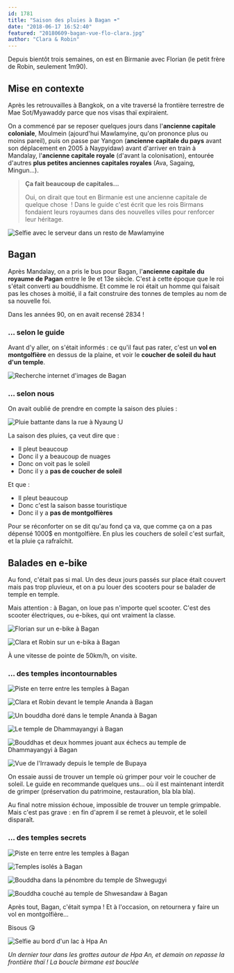 ```yaml
---
id: 1781
title: "Saison des pluies à Bagan ☂"
date: "2018-06-17 16:52:40"
featured: "20180609-bagan-vue-flo-clara.jpg"
author: "Clara & Robin"
---
```


Depuis bientôt trois semaines, on est en Birmanie avec Florian (le petit frère
de Robin, seulement 1m90).

## **Mise en contexte**

Après les retrouvailles à Bangkok, on a vite traversé la frontière terrestre de
Mae Sot/Myawaddy parce que nos visas thaï expiraient.

On a commencé par se reposer quelques jours dans l'**ancienne capitale
coloniale**, Moulmein (ajourd'hui Mawlamyine, qu'on prononce plus ou moins
pareil), puis on passe par Yangon (**ancienne capitale du pays** avant son
déplacement en 2005 à Naypyidaw) avant d'arriver en train à Mandalay,
l'**ancienne capitale royale** (d'avant la colonisation), entourée d'autres
**plus petites anciennes capitales royales** (Ava, Sagaing, Mingun...).

> **Ça fait beaucoup de capitales...**
>
> Oui, on dirait que tout en Birmanie est une ancienne capitale de quelque chose
>  ! Dans le guide c'est écrit que les rois Birmans fondaient leurs royaumes
> dans des nouvelles villes pour renforcer leur héritage.

![Selfie avec le serveur dans un resto de Mawlamyine](20180603-mawlamyine-selfie.jpg "Arrivée brillante à Mawlamyine, avec notre serveur préféré Cachouna")

## Bagan

Après Mandalay, on a pris le bus pour Bagan, l'**ancienne capitale du royaume de
Pagan** entre le 9e et 13e siècle. C'est à cette époque que le roi s'était
converti au bouddhisme. Et comme le roi était un homme qui faisait pas les
choses à moitié, il a fait construire des tonnes de temples au nom de sa
nouvelle foi.

Dans les années 90, on en avait recensé 2834 !

### ... selon le guide

Avant d'y aller, on s'était informés : ce qu'il faut pas rater, c'est un **vol
en montgolfière** en dessus de la plaine, et voir le **coucher de soleil du haut
d'un temple**.

![Recherche internet d'images de Bagan](20180617-bagan-montgolfiere-recherche.png "Ça promet d'être quelque chose")

### ... selon nous

On avait oublié de prendre en compte la saison des pluies :

![Pluie battante dans la rue à Nyaung U](20180608-bagan-nyaung-u-pluie.jpg)

La saison des pluies, ça veut dire que :

- Il pleut beaucoup
- Donc il y a beaucoup de nuages
- Donc on voit pas le soleil
- Donc il y a **pas de coucher de soleil**

Et que :

- Il pleut beaucoup
- Donc c'est la saison basse touristique
- Donc il y a **pas de montgolfières**

Pour se réconforter on se dit qu'au fond ça va, que comme ça on a pas dépensé
1000\$ en montgolfière. En plus les couchers de soleil c'est surfait, et la
pluie ça rafraîchit.

## Balades en e-bike

Au fond, c'était pas si mal. Un des deux jours passés sur place était couvert
mais pas trop pluvieux, et on a pu louer des scooters pour se balader de temple
en temple.

Mais attention : à Bagan, on loue pas n'importe quel scooter. C'est des scooter
électriques, ou e-bikes, qui ont vraiment la classe.

![Florian sur un e-bike à Bagan](20180609-bagan-flo-ebike.jpg)

![Clara et Robin sur un e-bika à Bagan](20180609-bagan-clara-robin-ebike.jpg)

À une vitesse de pointe de 50km/h, on visite.

### ... des temples incontournables

![Piste en terre entre les temples à Bagan](20180609-bagan-route-2.jpg)

![Clara et Robin devant le temple Ananda à Bagan](20180609-bagan-ananda-robin-clara.jpg "Ananda")

![Un bouddha doré dans le temple Ananda à Bagan](20180609-bagan-ananda-bouddha.jpg "Dans Ananda, quatre gros bouddhas en tek plaqués or")

![Le temple de Dhammayangyi à Bagan](20180609-bagan-dhammayangyi-entree.jpg "Dhammayangyi")

![Bouddhas et deux hommes jouant aux échecs au temple de Dhammayangyi à Bagan](20180609-bagan-dhammayangyi-echecs.jpg "Dans Dhammayangyi, une partie d'échecs")

![Vue de l'Irrawady depuis le temple de Bupaya](20180609-bagan-bupaya-irrawaddy.jpg "Bupaya, au bord de l'Irrawaddy")

On essaie aussi de trouver un temple où grimper pour voir le coucher de soleil.
Le guide en recommande quelques uns... où il est maintenant interdit de grimper
(préservation du patrimoine, restauration, bla bla bla).

Au final notre mission échoue, impossible de trouver un temple grimpable. Mais
c'est pas grave : en fin d'aprem il se remet à pleuvoir, et le soleil disparaît.

### ... des temples secrets

![Piste en terre entre les temples à Bagan](20180609-bagan-route-1.jpg "Au bout de plus petites routes...")

![Temples isolés à Bagan](20180609-bagan-vue.jpg "... on visite des temples où on est tout seuls...")

![Bouddha dans la pénombre du temple de Shwegugyi](20180609-bagan-shwegugyi-bouddha.jpg "... où on découvre des bouddhas cachés...")

![Bouddha couché au temple de Shwesandaw à Bagan](20180609-bagan-shwesandaw-bouddha-couche.jpg "... et même un bouddha couché !")

Après tout, Bagan, c'était sympa ! Et à l'occasion, on retournera y faire un vol
en montgolfière...

Bisous 😘

![Selfie au bord d'un lac à Hpa An](20180617-hpaan-selfie.jpg)

_Un dernier tour dans les grottes autour de Hpa An, et demain on repasse la
frontière thaï ! La boucle birmane est bouclée_
